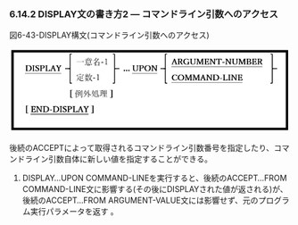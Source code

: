### 6.14.2 DISPLAY文の書き方2 ― コマンドライン引数へのアクセス

図6-43-DISPLAY構文(コマンドライン引数へのアクセス)

![alt text](Image/6-43-Display.png)

後続のACCEPTによって取得されるコマンドライン引数番号を指定したり、コマンドライン引数自体に新しい値を指定することができる。

1. DISPLAY…UPON COMMAND-LINEを実行すると、後続のACCEPT…FROM COMMAND-LINE文に影響する(その後にDISPLAYされた値が返される)が、後続のACCEPT…FROM ARGUMENT-VALUE文には影響せず、元のプログラム実行パラメータを返す 。

